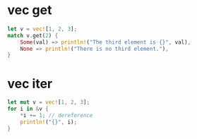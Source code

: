 # vec get

```rs
let v = vec![1, 2, 3];
match v.get(2) {
    Some(val) => println!("The third element is {}", val),
    None => println!("There is no third element."),
}
```

# vec iter

```rs
let mut v = vec![1, 2, 3];
for i in &v {
    *i += 1; // dereference
    println!("{}", i);
}
```
